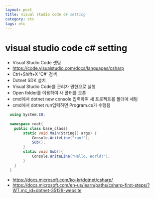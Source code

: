 ```yaml
---
layout: post
title: visual studio code c# setting
category: etc
tags: etc
---
```


# visual studio code c# setting
* Visual Studio Code 셋팅
* https://code.visualstudio.com/docs/languages/csharp
* Ctrl+Shift+X  'C#' 검색
* Dotnet SDK 설치
* Visual Studio Code를 관리자 권한으로 실행
* Open folder를 이용하여 새 폴터를 오픈
* cmd에서 dotnet new console 입력하여 새 프로젝트를 폴더에 세팅
* cmd에서 dotnet run입력하면 Program.cs가 수행됨

```c#
  using System.IO;
  
  namespace root{
    public class base_class{
        static void Main(String[] args) {
            Console.WriteLine("run!");
            Sub();
        }
        static void Sub(){
            Console.WriteLine("Hello, World!");
        }        
    }
  }
```

* https://docs.microsoft.com/ko-kr/dotnet/csharp/
* https://docs.microsoft.com/en-us/learn/paths/csharp-first-steps/?WT.mc_id=dotnet-35129-website
